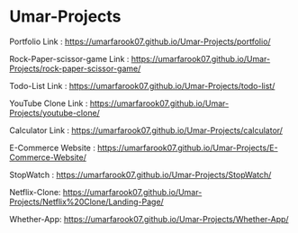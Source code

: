 # Umar-Projects
Portfolio Link : https://umarfarook07.github.io/Umar-Projects/portfolio/

Rock-Paper-scissor-game Link : https://umarfarook07.github.io/Umar-Projects/rock-paper-scissor-game/

Todo-List Link : https://umarfarook07.github.io/Umar-Projects/todo-list/

YouTube Clone Link : https://umarfarook07.github.io/Umar-Projects/youtube-clone/

Calculator Link : https://umarfarook07.github.io/Umar-Projects/calculator/

E-Commerce Website : https://umarfarook07.github.io/Umar-Projects/E-Commerce-Website/

StopWatch :
https://umarfarook07.github.io/Umar-Projects/StopWatch/

Netflix-Clone:
https://umarfarook07.github.io/Umar-Projects/Netflix%20Clone/Landing-Page/

Whether-App:
https://umarfarook07.github.io/Umar-Projects/Whether-App/